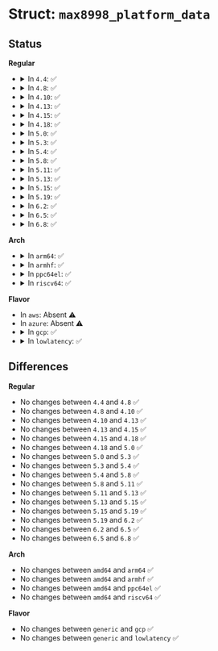 # Struct: <code>max8998_platform_data</code>

## Status
<b>Regular</b>
<ul>
<li>
<details>
<summary>In <code>4.4</code>: ✅</summary>

```c
struct max8998_platform_data {
    struct max8998_regulator_data *regulators;
    int num_regulators;
    unsigned int irq_base;
    int ono;
    bool buck_voltage_lock;
    int buck1_voltage[4];
    int buck2_voltage[2];
    int buck1_set1;
    int buck1_set2;
    int buck1_default_idx;
    int buck2_set3;
    int buck2_default_idx;
    bool wakeup;
    bool rtc_delay;
    int eoc;
    int restart;
    int timeout;
};
```
</details>
</li>
<li>
<details>
<summary>In <code>4.8</code>: ✅</summary>

```c
struct max8998_platform_data {
    struct max8998_regulator_data *regulators;
    int num_regulators;
    unsigned int irq_base;
    int ono;
    bool buck_voltage_lock;
    int buck1_voltage[4];
    int buck2_voltage[2];
    int buck1_set1;
    int buck1_set2;
    int buck1_default_idx;
    int buck2_set3;
    int buck2_default_idx;
    bool wakeup;
    bool rtc_delay;
    int eoc;
    int restart;
    int timeout;
};
```
</details>
</li>
<li>
<details>
<summary>In <code>4.10</code>: ✅</summary>

```c
struct max8998_platform_data {
    struct max8998_regulator_data *regulators;
    int num_regulators;
    unsigned int irq_base;
    int ono;
    bool buck_voltage_lock;
    int buck1_voltage[4];
    int buck2_voltage[2];
    int buck1_set1;
    int buck1_set2;
    int buck1_default_idx;
    int buck2_set3;
    int buck2_default_idx;
    bool wakeup;
    bool rtc_delay;
    int eoc;
    int restart;
    int timeout;
};
```
</details>
</li>
<li>
<details>
<summary>In <code>4.13</code>: ✅</summary>

```c
struct max8998_platform_data {
    struct max8998_regulator_data *regulators;
    int num_regulators;
    unsigned int irq_base;
    int ono;
    bool buck_voltage_lock;
    int buck1_voltage[4];
    int buck2_voltage[2];
    int buck1_set1;
    int buck1_set2;
    int buck1_default_idx;
    int buck2_set3;
    int buck2_default_idx;
    bool wakeup;
    bool rtc_delay;
    int eoc;
    int restart;
    int timeout;
};
```
</details>
</li>
<li>
<details>
<summary>In <code>4.15</code>: ✅</summary>

```c
struct max8998_platform_data {
    struct max8998_regulator_data *regulators;
    int num_regulators;
    unsigned int irq_base;
    int ono;
    bool buck_voltage_lock;
    int buck1_voltage[4];
    int buck2_voltage[2];
    int buck1_set1;
    int buck1_set2;
    int buck1_default_idx;
    int buck2_set3;
    int buck2_default_idx;
    bool wakeup;
    bool rtc_delay;
    int eoc;
    int restart;
    int timeout;
};
```
</details>
</li>
<li>
<details>
<summary>In <code>4.18</code>: ✅</summary>

```c
struct max8998_platform_data {
    struct max8998_regulator_data *regulators;
    int num_regulators;
    unsigned int irq_base;
    int ono;
    bool buck_voltage_lock;
    int buck1_voltage[4];
    int buck2_voltage[2];
    int buck1_set1;
    int buck1_set2;
    int buck1_default_idx;
    int buck2_set3;
    int buck2_default_idx;
    bool wakeup;
    bool rtc_delay;
    int eoc;
    int restart;
    int timeout;
};
```
</details>
</li>
<li>
<details>
<summary>In <code>5.0</code>: ✅</summary>

```c
struct max8998_platform_data {
    struct max8998_regulator_data *regulators;
    int num_regulators;
    unsigned int irq_base;
    int ono;
    bool buck_voltage_lock;
    int buck1_voltage[4];
    int buck2_voltage[2];
    int buck1_set1;
    int buck1_set2;
    int buck1_default_idx;
    int buck2_set3;
    int buck2_default_idx;
    bool wakeup;
    bool rtc_delay;
    int eoc;
    int restart;
    int timeout;
};
```
</details>
</li>
<li>
<details>
<summary>In <code>5.3</code>: ✅</summary>

```c
struct max8998_platform_data {
    struct max8998_regulator_data *regulators;
    int num_regulators;
    unsigned int irq_base;
    int ono;
    bool buck_voltage_lock;
    int buck1_voltage[4];
    int buck2_voltage[2];
    int buck1_set1;
    int buck1_set2;
    int buck1_default_idx;
    int buck2_set3;
    int buck2_default_idx;
    bool wakeup;
    bool rtc_delay;
    int eoc;
    int restart;
    int timeout;
};
```
</details>
</li>
<li>
<details>
<summary>In <code>5.4</code>: ✅</summary>

```c
struct max8998_platform_data {
    struct max8998_regulator_data *regulators;
    int num_regulators;
    unsigned int irq_base;
    int ono;
    bool buck_voltage_lock;
    int buck1_voltage[4];
    int buck2_voltage[2];
    int buck1_set1;
    int buck1_set2;
    int buck1_default_idx;
    int buck2_set3;
    int buck2_default_idx;
    bool wakeup;
    bool rtc_delay;
    int eoc;
    int restart;
    int timeout;
};
```
</details>
</li>
<li>
<details>
<summary>In <code>5.8</code>: ✅</summary>

```c
struct max8998_platform_data {
    struct max8998_regulator_data *regulators;
    int num_regulators;
    unsigned int irq_base;
    int ono;
    bool buck_voltage_lock;
    int buck1_voltage[4];
    int buck2_voltage[2];
    int buck1_set1;
    int buck1_set2;
    int buck1_default_idx;
    int buck2_set3;
    int buck2_default_idx;
    bool wakeup;
    bool rtc_delay;
    int eoc;
    int restart;
    int timeout;
};
```
</details>
</li>
<li>
<details>
<summary>In <code>5.11</code>: ✅</summary>

```c
struct max8998_platform_data {
    struct max8998_regulator_data *regulators;
    int num_regulators;
    unsigned int irq_base;
    int ono;
    bool buck_voltage_lock;
    int buck1_voltage[4];
    int buck2_voltage[2];
    int buck1_set1;
    int buck1_set2;
    int buck1_default_idx;
    int buck2_set3;
    int buck2_default_idx;
    bool wakeup;
    bool rtc_delay;
    int eoc;
    int restart;
    int timeout;
};
```
</details>
</li>
<li>
<details>
<summary>In <code>5.13</code>: ✅</summary>

```c
struct max8998_platform_data {
    struct max8998_regulator_data *regulators;
    int num_regulators;
    unsigned int irq_base;
    int ono;
    bool buck_voltage_lock;
    int buck1_voltage[4];
    int buck2_voltage[2];
    int buck1_set1;
    int buck1_set2;
    int buck1_default_idx;
    int buck2_set3;
    int buck2_default_idx;
    bool wakeup;
    bool rtc_delay;
    int eoc;
    int restart;
    int timeout;
};
```
</details>
</li>
<li>
<details>
<summary>In <code>5.15</code>: ✅</summary>

```c
struct max8998_platform_data {
    struct max8998_regulator_data *regulators;
    int num_regulators;
    unsigned int irq_base;
    int ono;
    bool buck_voltage_lock;
    int buck1_voltage[4];
    int buck2_voltage[2];
    int buck1_set1;
    int buck1_set2;
    int buck1_default_idx;
    int buck2_set3;
    int buck2_default_idx;
    bool wakeup;
    bool rtc_delay;
    int eoc;
    int restart;
    int timeout;
};
```
</details>
</li>
<li>
<details>
<summary>In <code>5.19</code>: ✅</summary>

```c
struct max8998_platform_data {
    struct max8998_regulator_data *regulators;
    int num_regulators;
    unsigned int irq_base;
    int ono;
    bool buck_voltage_lock;
    int buck1_voltage[4];
    int buck2_voltage[2];
    int buck1_set1;
    int buck1_set2;
    int buck1_default_idx;
    int buck2_set3;
    int buck2_default_idx;
    bool wakeup;
    bool rtc_delay;
    int eoc;
    int restart;
    int timeout;
};
```
</details>
</li>
<li>
<details>
<summary>In <code>6.2</code>: ✅</summary>

```c
struct max8998_platform_data {
    struct max8998_regulator_data *regulators;
    int num_regulators;
    unsigned int irq_base;
    int ono;
    bool buck_voltage_lock;
    int buck1_voltage[4];
    int buck2_voltage[2];
    int buck1_set1;
    int buck1_set2;
    int buck1_default_idx;
    int buck2_set3;
    int buck2_default_idx;
    bool wakeup;
    bool rtc_delay;
    int eoc;
    int restart;
    int timeout;
};
```
</details>
</li>
<li>
<details>
<summary>In <code>6.5</code>: ✅</summary>

```c
struct max8998_platform_data {
    struct max8998_regulator_data *regulators;
    int num_regulators;
    unsigned int irq_base;
    int ono;
    bool buck_voltage_lock;
    int buck1_voltage[4];
    int buck2_voltage[2];
    int buck1_set1;
    int buck1_set2;
    int buck1_default_idx;
    int buck2_set3;
    int buck2_default_idx;
    bool wakeup;
    bool rtc_delay;
    int eoc;
    int restart;
    int timeout;
};
```
</details>
</li>
<li>
<details>
<summary>In <code>6.8</code>: ✅</summary>

```c
struct max8998_platform_data {
    struct max8998_regulator_data *regulators;
    int num_regulators;
    unsigned int irq_base;
    int ono;
    bool buck_voltage_lock;
    int buck1_voltage[4];
    int buck2_voltage[2];
    int buck1_set1;
    int buck1_set2;
    int buck1_default_idx;
    int buck2_set3;
    int buck2_default_idx;
    bool wakeup;
    bool rtc_delay;
    int eoc;
    int restart;
    int timeout;
};
```
</details>
</li>
</ul>
<b>Arch</b>
<ul>
<li>
<details>
<summary>In <code>arm64</code>: ✅</summary>

```c
struct max8998_platform_data {
    struct max8998_regulator_data *regulators;
    int num_regulators;
    unsigned int irq_base;
    int ono;
    bool buck_voltage_lock;
    int buck1_voltage[4];
    int buck2_voltage[2];
    int buck1_set1;
    int buck1_set2;
    int buck1_default_idx;
    int buck2_set3;
    int buck2_default_idx;
    bool wakeup;
    bool rtc_delay;
    int eoc;
    int restart;
    int timeout;
};
```
</details>
</li>
<li>
<details>
<summary>In <code>armhf</code>: ✅</summary>

```c
struct max8998_platform_data {
    struct max8998_regulator_data *regulators;
    int num_regulators;
    unsigned int irq_base;
    int ono;
    bool buck_voltage_lock;
    int buck1_voltage[4];
    int buck2_voltage[2];
    int buck1_set1;
    int buck1_set2;
    int buck1_default_idx;
    int buck2_set3;
    int buck2_default_idx;
    bool wakeup;
    bool rtc_delay;
    int eoc;
    int restart;
    int timeout;
};
```
</details>
</li>
<li>
<details>
<summary>In <code>ppc64el</code>: ✅</summary>

```c
struct max8998_platform_data {
    struct max8998_regulator_data *regulators;
    int num_regulators;
    unsigned int irq_base;
    int ono;
    bool buck_voltage_lock;
    int buck1_voltage[4];
    int buck2_voltage[2];
    int buck1_set1;
    int buck1_set2;
    int buck1_default_idx;
    int buck2_set3;
    int buck2_default_idx;
    bool wakeup;
    bool rtc_delay;
    int eoc;
    int restart;
    int timeout;
};
```
</details>
</li>
<li>
<details>
<summary>In <code>riscv64</code>: ✅</summary>

```c
struct max8998_platform_data {
    struct max8998_regulator_data *regulators;
    int num_regulators;
    unsigned int irq_base;
    int ono;
    bool buck_voltage_lock;
    int buck1_voltage[4];
    int buck2_voltage[2];
    int buck1_set1;
    int buck1_set2;
    int buck1_default_idx;
    int buck2_set3;
    int buck2_default_idx;
    bool wakeup;
    bool rtc_delay;
    int eoc;
    int restart;
    int timeout;
};
```
</details>
</li>
</ul>
<b>Flavor</b>
<ul>
<li>
In <code>aws</code>: Absent ⚠️
</li>
<li>
In <code>azure</code>: Absent ⚠️
</li>
<li>
<details>
<summary>In <code>gcp</code>: ✅</summary>

```c
struct max8998_platform_data {
    struct max8998_regulator_data *regulators;
    int num_regulators;
    unsigned int irq_base;
    int ono;
    bool buck_voltage_lock;
    int buck1_voltage[4];
    int buck2_voltage[2];
    int buck1_set1;
    int buck1_set2;
    int buck1_default_idx;
    int buck2_set3;
    int buck2_default_idx;
    bool wakeup;
    bool rtc_delay;
    int eoc;
    int restart;
    int timeout;
};
```
</details>
</li>
<li>
<details>
<summary>In <code>lowlatency</code>: ✅</summary>

```c
struct max8998_platform_data {
    struct max8998_regulator_data *regulators;
    int num_regulators;
    unsigned int irq_base;
    int ono;
    bool buck_voltage_lock;
    int buck1_voltage[4];
    int buck2_voltage[2];
    int buck1_set1;
    int buck1_set2;
    int buck1_default_idx;
    int buck2_set3;
    int buck2_default_idx;
    bool wakeup;
    bool rtc_delay;
    int eoc;
    int restart;
    int timeout;
};
```
</details>
</li>
</ul>

## Differences
<b>Regular</b>
<ul>
<li>
No changes between <code>4.4</code> and <code>4.8</code> ✅
</li>
<li>
No changes between <code>4.8</code> and <code>4.10</code> ✅
</li>
<li>
No changes between <code>4.10</code> and <code>4.13</code> ✅
</li>
<li>
No changes between <code>4.13</code> and <code>4.15</code> ✅
</li>
<li>
No changes between <code>4.15</code> and <code>4.18</code> ✅
</li>
<li>
No changes between <code>4.18</code> and <code>5.0</code> ✅
</li>
<li>
No changes between <code>5.0</code> and <code>5.3</code> ✅
</li>
<li>
No changes between <code>5.3</code> and <code>5.4</code> ✅
</li>
<li>
No changes between <code>5.4</code> and <code>5.8</code> ✅
</li>
<li>
No changes between <code>5.8</code> and <code>5.11</code> ✅
</li>
<li>
No changes between <code>5.11</code> and <code>5.13</code> ✅
</li>
<li>
No changes between <code>5.13</code> and <code>5.15</code> ✅
</li>
<li>
No changes between <code>5.15</code> and <code>5.19</code> ✅
</li>
<li>
No changes between <code>5.19</code> and <code>6.2</code> ✅
</li>
<li>
No changes between <code>6.2</code> and <code>6.5</code> ✅
</li>
<li>
No changes between <code>6.5</code> and <code>6.8</code> ✅
</li>
</ul>
<b>Arch</b>
<ul>
<li>
No changes between <code>amd64</code> and <code>arm64</code> ✅
</li>
<li>
No changes between <code>amd64</code> and <code>armhf</code> ✅
</li>
<li>
No changes between <code>amd64</code> and <code>ppc64el</code> ✅
</li>
<li>
No changes between <code>amd64</code> and <code>riscv64</code> ✅
</li>
</ul>
<b>Flavor</b>
<ul>
<li>
No changes between <code>generic</code> and <code>gcp</code> ✅
</li>
<li>
No changes between <code>generic</code> and <code>lowlatency</code> ✅
</li>
</ul>

